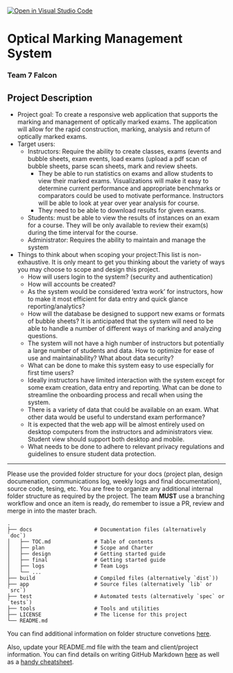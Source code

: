 [![Open in Visual Studio Code](https://classroom.github.com/assets/open-in-vscode-718a45dd9cf7e7f842a935f5ebbe5719a5e09af4491e668f4dbf3b35d5cca122.svg)](https://classroom.github.com/online_ide?assignment_repo_id=15118758&assignment_repo_type=AssignmentRepo)

# Optical Marking Management System 
### Team 7 Falcon

## Project Description
* Project goal: To create a responsive web application that supports the marking and management of optically marked exams.  The application will allow for the rapid construction, marking, analysis and return of optically marked exams.
* Target users:
    * Instructors: Require the ability to create classes, exams (events and bubble sheets, exam events, load exams (upload a pdf scan of bubble sheets, parse scan sheets, mark and review sheets.   
        * They be able to run statistics on exams and allow students to view their marked exams. Visualizations will make it easy to determine current performance and appropriate benchmarks or comparators could be used to motivate performance.    Instructors will be able to look at year over year analysis for course.
        * They need to be able to download results for given exams.
    * Students: must be able to view the results of instances on an exam for a course. They will be only available to review their exam(s) during the time interval for the course.
    * Administrator: Requires the ability to maintain and manage the system
* Things to think about when scoping your project:This list is non-exhaustive. It is only meant to get you thinking about the variety of ways you may choose to scope and design this project.
   * How will users login to the system? (security and authentication)
   * How will accounts be created?
   * As the system would be considered ‘extra work’ for instructors, how to make it most efficient for data entry and quick glance reporting/analytics?
   * How will the database be designed to support new exams or formats of bubble sheets? It is anticipated that the system will need to be able to handle a number of different ways of marking and analyzing questions.
   * The system will not have a high number of instructors but potentially a large number of students and data. How to optimize for ease of use and maintainability? What about data security?
   * What can be done to make this system easy to use especially for first time users?
   * Ideally instructors have limited interaction with the system except for some exam creation, data entry and reporting. What can be done to streamline the onboarding process and recall when using the system. 
   * There is a variety of data that could be available on an exam. What other data would be useful to understand exam performance?
   * It is expected that the web app will be almost entirely used on desktop computers from the instructors and administrators view. Student view should support both desktop and mobile.
   * What needs to be done to adhere to relevant privacy regulations and guidelines to ensure student data protection.

---

Please use the provided folder structure for your docs (project plan, design documenation, communications log, weekly logs and final documentation), source code, tesing, etc.    You are free to organize any additional internal folder structure as required by the project.  The team **MUST** use a branching workflow and once an item is ready, do remember to issue a PR, review and merge in into the master brach.
```
.
├── docs                    # Documentation files (alternatively `doc`)
│   ├── TOC.md              # Table of contents
│   ├── plan                # Scope and Charter
│   ├── design              # Getting started guide
│   ├── final               # Getting started guide
│   ├── logs                # Team Logs
│   └── ...
├── build                   # Compiled files (alternatively `dist`))    
├── app                     # Source files (alternatively `lib` or `src`)
├── test                    # Automated tests (alternatively `spec` or `tests`)
├── tools                   # Tools and utilities
├── LICENSE                 # The license for this project 
└── README.md
```
You can find additional information on folder structure convetions [here](https://github.com/kriasoft/Folder-Structure-Conventions). 

Also, update your README.md file with the team and client/project information.  You can find details on writing GitHub Markdown [here](https://docs.github.com/en/get-started/writing-on-github/getting-started-with-writing-and-formatting-on-github/basic-writing-and-formatting-syntax) as well as a [handy cheatsheet](https://enterprise.github.com/downloads/en/markdown-cheatsheet.pdf).   
